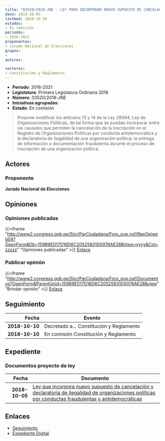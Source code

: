 ```yaml
---
title: "03520/2018-JNE - LEY PARA INCORPORAR NUEVO SUPUESTO DE CANCELACIÓN Y DECLARATORIA DE ILEGALIDAD DE ORGANIZACIONES POLÍTICAS POR CONDUCTAS FRAUDULENTAS Y ANTIDEMOCRÁTICAS"
date: 2018-10-05
lastmod: 2018-10-10
estados:
- En comisión
periodos:
- 2016-2021
proponentes:
- Jurado Nacional de Elecciones
grupos:
- 
autores:

sectores:
- Constitución y Reglamento
---
```

- **Periodo**: 2016-2021
- **Legislatura**: Primera Legislatura Ordinaria 2018
- **Número**: 03520/2018-JNE
- **Iniciativas agrupadas**: 
- **Estado**: En comisión

> Propone modificar los artículos 13 y 14 de la Ley 28094, Ley de Organizaciones Políticas, de tal forma que se puedan incorporar entre las causales que permiten la cancelación de la inscripción en el Registro de Organizaciones Políticas por conducta antidemocrática y la declaratoria de ilegalidad de una organización política; la entrega de información o documentación fraudulenta durante el proceso de inscripción de una organización política.


## Actores

### Proponente

**Jurado Nacional de Elecciones**

## Opiniones

### Opiniones publicadas

{{<iframe "http://www2.congreso.gob.pe/Sicr/ParCiudadana/Foro_pvp.nsf/RepOpiweb04?OpenForm&Db=159B9ED17D16D6C20525831D0076AE28&View=yyyy&Col=zzzzz" "Opiniones publicadas" >}}
[Enlace](http://www2.congreso.gob.pe/Sicr/ParCiudadana/Foro_pvp.nsf/RepOpiweb04?OpenForm&Db=159B9ED17D16D6C20525831D0076AE28&View=yyyy&Col=zzzzz)

### Publicar opinión

{{<iframe "http://www2.congreso.gob.pe/Sicr/ParCiudadana/Foro_pvp.nsf/Documentos?OpenForm&ParentUnid=159B9ED17D16D6C20525831D0076AE28&view" "Brindar opinión" >}}
[Enlace](http://www2.congreso.gob.pe/Sicr/ParCiudadana/Foro_pvp.nsf/Documentos?OpenForm&ParentUnid=159B9ED17D16D6C20525831D0076AE28&view)


## Seguimiento

| Fecha | Evento |
|------:|--------|
| **2018-10-10** | Decretado a... Constitución y Reglamento |
| **2018-10-10** | En comisión Constitución y Reglamento |

## Expediente

### Documentos proyecto de ley

| Fecha | Documento |
|------:|-----------|
| **2018-10-05** | [Ley que incorpora nuevo supuesto de cancelación y declaratoria de ilegalidad de organizaciones políticas por conductas fraudulentas y antidemocráticas](http://www.leyes.congreso.gob.pe/Documentos/2016_2021/Proyectos_de_Ley_y_de_Resoluciones_Legislativas/PL0352020181005..pdf) |

## Enlaces

- [Seguimiento](http://www2.congreso.gob.pe/Sicr/TraDocEstProc/CLProLey2016.nsf/f7fff46988ca05b1052578e100829cc7/c21d4a6ce984c3e40525831d0073fe0e?OpenDocument)
- [Expediente Digital](http://www2.congreso.gob.pe/Sicr/TraDocEstProc/Expvirt_2011.nsf/visbusqptramdoc1621/03520?opendocument)

